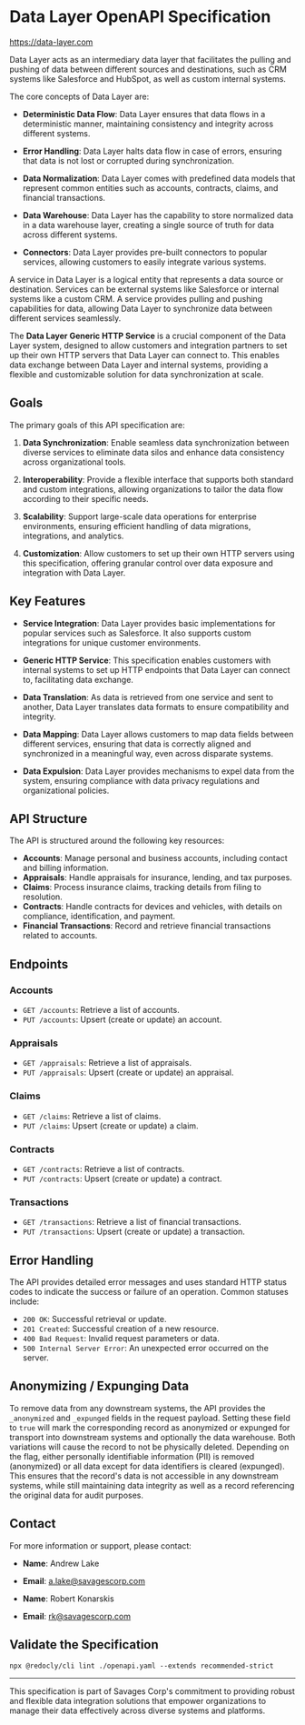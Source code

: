 # Data Layer OpenAPI Specification

<https://data-layer.com>

Data Layer acts as an intermediary data layer that facilitates the pulling and pushing of data between different sources and destinations, such as CRM systems like Salesforce and HubSpot, as well as custom internal systems.

The core concepts of Data Layer are:

- **Deterministic Data Flow**: Data Layer ensures that data flows in a deterministic manner, maintaining consistency and integrity across different systems.

- **Error Handling**: Data Layer halts data flow in case of errors, ensuring that data is not lost or corrupted during synchronization.

- **Data Normalization**: Data Layer comes with predefined data models that represent common entities such as accounts, contracts, claims, and financial transactions.

- **Data Warehouse**: Data Layer has the capability to store normalized data in a data warehouse layer, creating a single source of truth for data across different systems.

- **Connectors**: Data Layer provides pre-built connectors to popular services, allowing customers to easily integrate various systems.

A service in Data Layer is a logical entity that represents a data source or destination. Services can be external systems like Salesforce or internal systems like a custom CRM. A service provides pulling and pushing capabilities for data, allowing Data Layer to synchronize data between different services seamlessly.

The **Data Layer Generic HTTP Service** is a crucial component of the Data Layer system, designed to allow customers and integration partners to set up their own HTTP servers that Data Layer can connect to. This enables data exchange between Data Layer and internal systems, providing a flexible and customizable solution for data synchronization at scale.

## Goals

The primary goals of this API specification are:

1. **Data Synchronization**: Enable seamless data synchronization between diverse services to eliminate data silos and enhance data consistency across organizational tools.

2. **Interoperability**: Provide a flexible interface that supports both standard and custom integrations, allowing organizations to tailor the data flow according to their specific needs.

3. **Scalability**: Support large-scale data operations for enterprise environments, ensuring efficient handling of data migrations, integrations, and analytics.

4. **Customization**: Allow customers to set up their own HTTP servers using this specification, offering granular control over data exposure and integration with Data Layer.

## Key Features

- **Service Integration**: Data Layer provides basic implementations for popular services such as Salesforce. It also supports custom integrations for unique customer environments.

- **Generic HTTP Service**: This specification enables customers with internal systems to set up HTTP endpoints that Data Layer can connect to, facilitating data exchange.

- **Data Translation**: As data is retrieved from one service and sent to another, Data Layer translates data formats to ensure compatibility and integrity.

- **Data Mapping**: Data Layer allows customers to map data fields between different services, ensuring that data is correctly aligned and synchronized in a meaningful way, even across disparate systems.

- **Data Expulsion**: Data Layer provides mechanisms to expel data from the system, ensuring compliance with data privacy regulations and organizational policies.

## API Structure

The API is structured around the following key resources:

- **Accounts**: Manage personal and business accounts, including contact and billing information.
- **Appraisals**: Handle appraisals for insurance, lending, and tax purposes.
- **Claims**: Process insurance claims, tracking details from filing to resolution.
- **Contracts**: Handle contracts for devices and vehicles, with details on compliance, identification, and payment.
- **Financial Transactions**: Record and retrieve financial transactions related to accounts.

## Endpoints

### Accounts

- `GET /accounts`: Retrieve a list of accounts.
- `PUT /accounts`: Upsert (create or update) an account.

### Appraisals

- `GET /appraisals`: Retrieve a list of appraisals.
- `PUT /appraisals`: Upsert (create or update) an appraisal.

### Claims

- `GET /claims`: Retrieve a list of claims.
- `PUT /claims`: Upsert (create or update) a claim.

### Contracts

- `GET /contracts`: Retrieve a list of contracts.
- `PUT /contracts`: Upsert (create or update) a contract.

### Transactions

- `GET /transactions`: Retrieve a list of financial transactions.
- `PUT /transactions`: Upsert (create or update) a transaction.

## Error Handling

The API provides detailed error messages and uses standard HTTP status codes to indicate the success or failure of an operation. Common statuses include:

- `200 OK`: Successful retrieval or update.
- `201 Created`: Successful creation of a new resource.
- `400 Bad Request`: Invalid request parameters or data.
- `500 Internal Server Error`: An unexpected error occurred on the server.

## Anonymizing / Expunging Data

To remove data from any downstream systems, the API provides the `_anonymized` and `_expunged` fields in the request payload. Setting these field to `true` will mark the corresponding record as anonymized or expunged for transport into downstream systems and optionally the data warehouse. Both variations will cause the record to not be physically deleted. Depending on the flag, either personally identifiable information (PII) is removed (anonymized) or all data except for data identifiers is cleared (expunged). This ensures that the record's data is not accessible in any downstream systems, while still maintaining data integrity as well as a record referencing the original data for audit purposes.

## Contact

For more information or support, please contact:

- **Name**: Andrew Lake
- **Email**: <a.lake@savagescorp.com>

- **Name**: Robert Konarskis
- **Email**: <rk@savagescorp.com>

## Validate the Specification

```
npx @redocly/cli lint ./openapi.yaml --extends recommended-strict
```

---

This specification is part of Savages Corp's commitment to providing robust and flexible data integration solutions that empower organizations to manage their data effectively across diverse systems and platforms.
